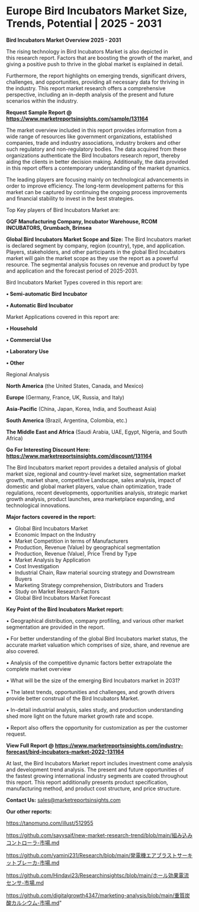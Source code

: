 # Europe Bird Incubators Market Size, Trends, Potential | 2025 - 2031

<Strong> Bird Incubators Market Overview 2025 - 2031</strong>

The rising technology in Bird Incubators Market is also depicted in this research report. Factors that are boosting the growth of the market, and giving a positive push to thrive in the global market is explained in detail.

Furthermore, the report highlights on emerging trends, significant drivers, challenges, and opportunities, providing all necessary data for thriving in the industry. This report market research offers a comprehensive perspective, including an in-depth analysis of the present and future scenarios within the industry.

<strong>Request Sample Report @ <a href=https://www.marketreportsinsights.com/sample/131164>https://www.marketreportsinsights.com/sample/131164</a></strong>

The market overview included in this report provides information from a wide range of resources like government organizations, established companies, trade and industry associations, industry brokers and other such regulatory and non-regulatory bodies. The data acquired from these organizations authenticate the Bird Incubators research report, thereby aiding the clients in better decision making. Additionally, the data provided in this report offers a contemporary understanding of the market dynamics.

The leading players are focusing mainly on technological advancements in order to improve efficiency. The long-term development patterns for this market can be captured by continuing the ongoing process improvements and financial stability to invest in the best strategies.

Top Key players of Bird Incubators Market are:

<strong>GQF Manufacturing Company, Incubator Warehouse, RCOM INCUBATORS, Grumbach, Brinsea</strong>

<strong><b>Global Bird Incubators Market Scope and Size:</b></strong>
The Bird Incubators market is declared segment by company, region (country), type, and application. Players, stakeholders, and other participants in the global Bird Incubators market will gain the market scope as they use the report as a powerful resource. The segmental analysis focuses on revenue and product by type and application and the forecast period of 2025-2031.

Bird Incubators Market Types covered in this report are:

<strong>• Semi-automatic Bird Incubator

• Automatic Bird Incubator</strong>

Market Applications covered in this report are:

<strong>• Household

• Commercial Use

• Laboratory Use

• Other</strong> 

Regional Analysis

<strong>North America</strong> (the United States, Canada, and Mexico)

<strong>Europe</strong> (Germany, France, UK, Russia, and Italy)

<strong>Asia-Pacific</strong> (China, Japan, Korea, India, and Southeast Asia)

<strong>South America</strong> (Brazil, Argentina, Colombia, etc.)

<strong>The Middle East and Africa</strong> (Saudi Arabia, UAE, Egypt, Nigeria, and South Africa)

<strong>Go For Interesting Discount Here: <a href=https://www.marketreportsinsights.com/discount/131164>https://www.marketreportsinsights.com/discount/131164</a></strong>

The Bird Incubators market report provides a detailed analysis of global market size, regional and country-level market size, segmentation market growth, market share, competitive Landscape, sales analysis, impact of domestic and global market players, value chain optimization, trade regulations, recent developments, opportunities analysis, strategic market growth analysis, product launches, area marketplace expanding, and technological innovations.

<strong><b>Major factors covered in the report:</b></strong>
<ul>
  <li>Global Bird Incubators Market </li>
  <li>Economic Impact on the Industry</li>
  <li>Market Competition in terms of Manufacturers</li>
  <li>Production, Revenue (Value) by geographical segmentation</li>
  <li>Production, Revenue (Value), Price Trend by Type</li>
  <li>Market Analysis by Application</li>
  <li>Cost Investigation</li>
  <li>Industrial Chain, Raw material sourcing strategy and Downstream Buyers</li>
  <li>Marketing Strategy comprehension, Distributors and Traders</li>
  <li>Study on Market Research Factors</li>
  <li>Global Bird Incubators Market Forecast</li>
</ul>

<strong><b>Key Point of the Bird Incubators Market report:</b></strong>

• Geographical distribution, company profiling, and various other market segmentation are provided in the report.

• For better understanding of the global Bird Incubators market status, the accurate market valuation which comprises of size, share, and revenue are also covered.

• Analysis of the competitive dynamic factors better extrapolate the complete market overview

• What will be the size of the emerging Bird Incubators market in 2031?

• The latest trends, opportunities and challenges, and growth drivers provide better construal of the Bird Incubators Market.

• In-detail industrial analysis, sales study, and production understanding shed more light on the future market growth rate and scope.

• Report also offers the opportunity for customization as per the customer request.

<strong><b>View Full Report @ <a href=https://www.marketreportsinsights.com/industry-forecast/bird-incubators-market-2022-131164>https://www.marketreportsinsights.com/industry-forecast/bird-incubators-market-2022-131164</a></b></strong>


At last, the Bird Incubators Market report includes investment come analysis and development trend analysis. The present and future opportunities of the fastest growing international industry segments are coated throughout this report. This report additionally presents product specification, manufacturing method, and product cost structure, and price structure.

<strong>Contact Us:</strong>
sales@marketreportsinsights.com

<strong>Our other reports:</strong>

<a href=https://tanomuno.com/illust/512955>https://tanomuno.com/illust/512955</a>

<a href=https://github.com/sayysaif/new-market-research-trend/blob/main/組み込みコントローラ-市場.md>https://github.com/sayysaif/new-market-research-trend/blob/main/組み込みコントローラ-市場.md</a>

<a href=https://github.com/yamini231/Research/blob/main/発電機エアブラストサーキットブレーカ-市場.md>https://github.com/yamini231/Research/blob/main/発電機エアブラストサーキットブレーカ-市場.md</a>

<a href=https://github.com/Hindavi23/Researchinsightsc/blob/main/ホール効果電流センサ-市場.md>https://github.com/Hindavi23/Researchinsightsc/blob/main/ホール効果電流センサ-市場.md</a>

<a href=https://github.com/digitalgrowth4347/marketing-analysis/blob/main/重質炭酸カルシウム-市場.md>https://github.com/digitalgrowth4347/marketing-analysis/blob/main/重質炭酸カルシウム-市場.md</a>"
